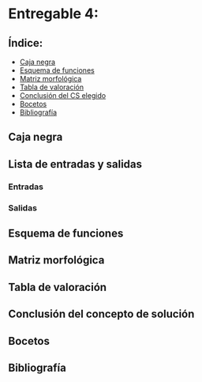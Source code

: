 # Entregable 4: 
## Índice:
- [Caja negra](https://github.com/micaelaacc/Proyecto_FunBio/blob/main/Entregables/E4.md#caja-negra)
- [Esquema de funciones](https://github.com/micaelaacc/Proyecto_FunBio/blob/main/Entregables/E4.md#esquema-de-funciones)
- [Matriz morfológica](https://github.com/micaelaacc/Proyecto_FunBio/blob/main/Entregables/E4.md#matriz-morfol%C3%B3gica)
- [Tabla de valoración]()
- [Conclusión del CS elegido]()
- [Bocetos]()
- [Bibliografía]()

## Caja negra

## Lista de entradas y salidas
### Entradas

### Salidas

## Esquema de funciones

## Matriz morfológica

## Tabla de valoración

## Conclusión del concepto de solución

## Bocetos

## Bibliografía


